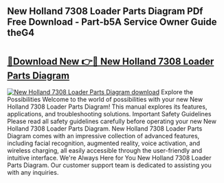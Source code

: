 ## New Holland 7308 Loader Parts Diagram PDf Free Download - Part-b5A Service Owner Guide theG4

# <h2><a href="http://dfljpp0.blite.top/?on=New+Holland+7308+Loader+Parts+Diagram">🔗Download New 👉🔴 New Holland 7308 Loader Parts Diagram</a></h2>

[![New Holland 7308 Loader Parts Diagram download](https://i.imgur.com/lujVjoI.png)](http://dfljpp0.blite.top/?on=New+Holland+7308+Loader+Parts+Diagram)
Explore the Possibilities Welcome to the world of possibilities with your new New Holland 7308 Loader Parts Diagram! This manual explores its features, applications, and troubleshooting solutions. Important Safety Guidelines Please read all safety guidelines carefully before operating your new New Holland 7308 Loader Parts Diagram. New Holland 7308 Loader Parts Diagram comes with an impressive collection of advanced features, including facial recognition, augmented reality, voice activation, and wireless charging, all easily accessible through the user-friendly and intuitive interface. We're Always Here for You New Holland 7308 Loader Parts Diagram. Our customer support team is dedicated to assisting you with any inquiries.
